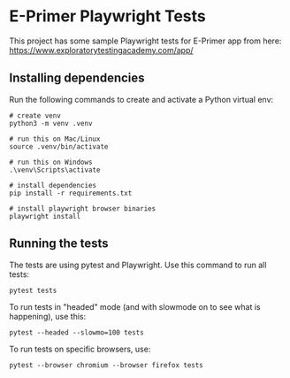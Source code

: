 # E-Primer Playwright Tests

This project has some sample Playwright tests for E-Primer app from here:
https://www.exploratorytestingacademy.com/app/ 

## Installing dependencies

Run the following commands to create and activate a Python virtual env:

```
# create venv
python3 -m venv .venv

# run this on Mac/Linux
source .venv/bin/activate 

# run this on Windows
.\venv\Scripts\activate

# install dependencies
pip install -r requirements.txt

# install playwright browser binaries
playwright install
```

## Running the tests

The tests are using pytest and Playwright. Use this command to run all tests:

```
pytest tests
```

To run tests in "headed" mode (and with slowmode on to see what is happening), use this:

```
pytest --headed --slowmo=100 tests
```

To run tests on specific browsers, use:

```
pytest --browser chromium --browser firefox tests
```